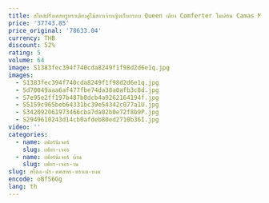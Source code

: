 ```yaml
---
title: สไตล์ฝรั่งเศสหรูหราเตียงคู่ไม้สาวเจ้าหญิงเก็บกรอบ Queen เตียง Comferter โมเดิร์น Camas Matrimonial เฟอร์นิเจอร์ห้องนอน
price: '37743.85'
price_original: '78633.04'
currency: THB
discount: 52%
rating: 5
volume: 64
image: S1383fec394f740cda8249f1f98d2d6e1q.jpg
images:
  - S1383fec394f740cda8249f1f98d2d6e1q.jpg
  - Sd70049aaa6af477fbe74da38a0afb3c8d.jpg
  - S7e95e2ff197b487b8dcb4a9262164194f.jpg
  - S5159c965beb64331bc39e54342c077a1U.jpg
  - S342092061973466cba7da02b0e72f8b9P.jpg
  - S2949610243d14cb0afdeb80ed2710b36I.jpg
video: ''
categories:
  - name: เฟอร์นิเจอร์
    slug: เฟอร-เจอร
  - name: เฟอร์นิเจอร์ บ้าน
    slug: เฟอร-เจอร-าน
slug: สไตล-ฝร-งเศสหร-หราเต-ยงค
encode: oBfS6Gg
lang: th
---
```

  